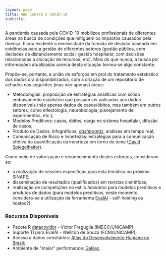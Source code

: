 ```yaml
---
layout: page
title: ABE Contra a COVID-19
subtitle:
---
```


A pandemia causada pela COVID-19 mobilizou profissionais de diferentes áreas na busca de condições que mitiguem os impactos causados pela doença. Ficou evidente a necessidade da tomada de decisão baseada em evidências para a gestão de diferentes setores (gestão pública, com decisões de distanciamento social; gestão hospitalar, com decisões relacionadas a alocação de recursos; etc). Mais do que nunca, a busca por informações atualizadas acerca desta situação tornou-se algo constante.

Propõe-se, portanto, a união de esforços em prol do tratamento estatístico dos dados ora disponibilizados, com a criação de um repositório de achados nas seguintes (mas não apenas) áreas:

- Metodologias: proposição de estratégias analíticas com sólido embasamento estatístico que possam ser aplicadas aos dados disponíveis (não apenas dados de casos/óbitos, mas também em outros setores, como infectologia, neurobiologia, planejamento de experimentos, etc.);
- Modelos Preditivos: casos, óbitos, carga no sistema hospitalar, difusão de casos;
- Produto de Dados: infográficos, [*dashboards*](https://bcblab.shinyapps.io/covid19rmc/), análises em tempo real;
- Comunicação de Risco e Incertezas: estratégias para a comunicação efetiva da quantificação da incerteza em torno do tema ([David Spiegelhalter](https://www.youtube.com/watch?v=vApS8EkopTI)).

Como meio de valorização e reconhecimento destes esforços, consideram-se:

- a realização de sessões específicas para esta temática no próximo SINAPE;
- disseminação de resultados (qualificados) em revistas científicas;
- realização de competições no estilo *hackaton* para modelos preditivos e produtos de dados (para modelos preditivos, neste momento, considera-se a utilização da ferramenta [EvalAI](https://evalai.cloudcv.org/) - self-hosting ou hosted?).

### Recursos Disponíveis

* Pacote R [datacovidbr](https://github.com/Freguglia/datacovidbr) - Victor Freguglia (IMECC/UNICAMP);
* Suporte TI para EvalAI - Welliton de Souza (FCM/UNICAMP);
* Acesso a dados censitários: [Atlas do Desenvolvimento Humano no Brasil](http://atlasbrasil.org.br);
* Ambiente de "maior" performance: [Galileo](https://galileoapp.io/).
